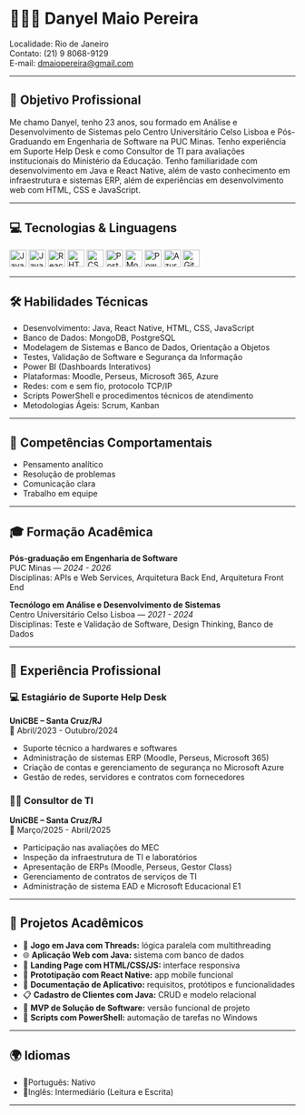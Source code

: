 # 👨🏽‍💻 Danyel Maio Pereira

Localidade: Rio de Janeiro  
Contato: (21) 9 8068-9129  
E-mail: [dmaiopereira@gmail.com](mailto:dmaiopereira@gmail.com)

---

## 🎯 Objetivo Profissional

Me chamo Danyel, tenho 23 anos, sou formado em Análise e Desenvolvimento de Sistemas pelo Centro Universitário Celso Lisboa e Pós-Graduando em Engenharia de Software na PUC Minas. Tenho experiência em Suporte Help Desk e como Consultor de TI para avaliações institucionais do Ministério da Educação. Tenho familiaridade com desenvolvimento em Java e React Native, além de vasto conhecimento em infraestrutura e sistemas ERP, além de experiências em desenvolvimento web com HTML, CSS e JavaScript.

---

## 💻 Tecnologias & Linguagens

<p>
  <img src="https://cdn.jsdelivr.net/gh/devicons/devicon/icons/java/java-original.svg" height="30" alt="Java" />
  <img src="https://cdn.jsdelivr.net/gh/devicons/devicon/icons/javascript/javascript-original.svg" height="30" alt="JavaScript" />
  <img src="https://cdn.jsdelivr.net/gh/devicons/devicon/icons/react/react-original.svg" height="30" alt="React Native" />
  <img src="https://cdn.jsdelivr.net/gh/devicons/devicon/icons/html5/html5-original.svg" height="30" alt="HTML" />
  <img src="https://cdn.jsdelivr.net/gh/devicons/devicon/icons/css3/css3-original.svg" height="30" alt="CSS" />
  <img src="https://cdn.jsdelivr.net/gh/devicons/devicon/icons/postgresql/postgresql-original.svg" height="30" alt="PostgreSQL" />
  <img src="https://cdn.jsdelivr.net/gh/devicons/devicon/icons/mongodb/mongodb-original.svg" height="30" alt="MongoDB" />
  <img src="https://cdn.jsdelivr.net/gh/devicons/devicon/icons/powershell/powershell-original.svg" height="30" alt="PowerShell" />
  <img src="https://cdn.jsdelivr.net/gh/devicons/devicon/icons/azure/azure-original.svg" height="30" alt="Azure" />
  <img src="https://cdn.jsdelivr.net/gh/devicons/devicon/icons/git/git-original.svg" height="30" alt="Git" />
</p>

---

## 🛠️ Habilidades Técnicas

- Desenvolvimento: Java, React Native, HTML, CSS, JavaScript  
- Banco de Dados: MongoDB, PostgreSQL  
- Modelagem de Sistemas e Banco de Dados, Orientação a Objetos  
- Testes, Validação de Software e Segurança da Informação  
- Power BI (Dashboards Interativos)  
- Plataformas: Moodle, Perseus, Microsoft 365, Azure  
- Redes: com e sem fio, protocolo TCP/IP  
- Scripts PowerShell e procedimentos técnicos de atendimento  
- Metodologias Ágeis: Scrum, Kanban

---

## 🤝 Competências Comportamentais

- Pensamento analítico  
- Resolução de problemas  
- Comunicação clara  
- Trabalho em equipe

---

## 🎓 Formação Acadêmica

**Pós-graduação em Engenharia de Software**  
PUC Minas — *2024 - 2026*  
Disciplinas: APIs e Web Services, Arquitetura Back End, Arquitetura Front End

**Tecnólogo em Análise e Desenvolvimento de Sistemas**  
Centro Universitário Celso Lisboa — *2021 - 2024*  
Disciplinas: Teste e Validação de Software, Design Thinking, Banco de Dados

---

## 💼 Experiência Profissional

### 💻 Estagiário de Suporte Help Desk  
**UniCBE – Santa Cruz/RJ**  
📅 Abril/2023 - Outubro/2024  

- Suporte técnico a hardwares e softwares  
- Administração de sistemas ERP (Moodle, Perseus, Microsoft 365)  
- Criação de contas e gerenciamento de segurança no Microsoft Azure  
- Gestão de redes, servidores e contratos com fornecedores

### 🧑‍💼 Consultor de TI  
**UniCBE – Santa Cruz/RJ**  
📅 Março/2025 - Abril/2025  

- Participação nas avaliações do MEC  
- Inspeção da infraestrutura de TI e laboratórios  
- Apresentação de ERPs (Moodle, Perseus, Gestor Class)  
- Gerenciamento de contratos de serviços de TI  
- Administração de sistema EAD e Microsoft Educacional E1

---

## 🧪 Projetos Acadêmicos

- 🧩 **Jogo em Java com Threads:** lógica paralela com multithreading  
- 🌐 **Aplicação Web com Java:** sistema com banco de dados  
- 🎨 **Landing Page com HTML/CSS/JS:** interface responsiva  
- 📱 **Prototipação com React Native:** app mobile funcional  
- 📝 **Documentação de Aplicativo:** requisitos, protótipos e funcionalidades  
- 📋 **Cadastro de Clientes com Java:** CRUD e modelo relacional  
- 🚀 **MVP de Solução de Software:** versão funcional de projeto  
- 🔧 **Scripts com PowerShell:** automação de tarefas no Windows

---

## 🌍 Idiomas

-  📄Português: Nativo  
-  📄Inglês: Intermediário (Leitura e Escrita)

---
